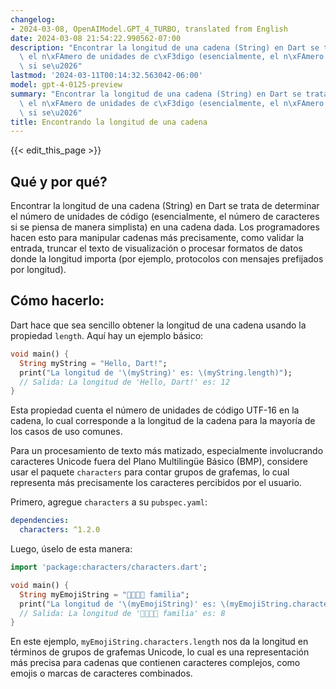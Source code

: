 ```yaml
---
changelog:
- 2024-03-08, OpenAIModel.GPT_4_TURBO, translated from English
date: 2024-03-08 21:54:22.990562-07:00
description: "Encontrar la longitud de una cadena (String) en Dart se trata de determinar\
  \ el n\xFAmero de unidades de c\xF3digo (esencialmente, el n\xFAmero de caracteres\
  \ si se\u2026"
lastmod: '2024-03-11T00:14:32.563042-06:00'
model: gpt-4-0125-preview
summary: "Encontrar la longitud de una cadena (String) en Dart se trata de determinar\
  \ el n\xFAmero de unidades de c\xF3digo (esencialmente, el n\xFAmero de caracteres\
  \ si se\u2026"
title: Encontrando la longitud de una cadena
---
```


{{< edit_this_page >}}

## Qué y por qué?
Encontrar la longitud de una cadena (String) en Dart se trata de determinar el número de unidades de código (esencialmente, el número de caracteres si se piensa de manera simplista) en una cadena dada. Los programadores hacen esto para manipular cadenas más precisamente, como validar la entrada, truncar el texto de visualización o procesar formatos de datos donde la longitud importa (por ejemplo, protocolos con mensajes prefijados por longitud).

## Cómo hacerlo:
Dart hace que sea sencillo obtener la longitud de una cadena usando la propiedad `length`. Aquí hay un ejemplo básico:

```dart
void main() {
  String myString = "Hello, Dart!";
  print("La longitud de '\(myString)' es: \(myString.length)");
  // Salida: La longitud de 'Hello, Dart!' es: 12
}
```
Esta propiedad cuenta el número de unidades de código UTF-16 en la cadena, lo cual corresponde a la longitud de la cadena para la mayoría de los casos de uso comunes.

Para un procesamiento de texto más matizado, especialmente involucrando caracteres Unicode fuera del Plano Multilingüe Básico (BMP), considere usar el paquete `characters` para contar grupos de grafemas, lo cual representa más precisamente los caracteres percibidos por el usuario.

Primero, agregue `characters` a su `pubspec.yaml`:

```yaml
dependencies:
  characters: ^1.2.0
```

Luego, úselo de esta manera:

```dart
import 'package:characters/characters.dart';

void main() {
  String myEmojiString = "👨‍👩‍👧‍👦 familia";
  print("La longitud de '\(myEmojiString)' es: \(myEmojiString.characters.length)");
  // Salida: La longitud de '👨‍👩‍👧‍👦 familia' es: 8
}
```

En este ejemplo, `myEmojiString.characters.length` nos da la longitud en términos de grupos de grafemas Unicode, lo cual es una representación más precisa para cadenas que contienen caracteres complejos, como emojis o marcas de caracteres combinados.
